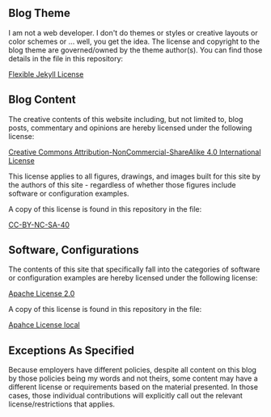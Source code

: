 ## Blog Theme

I am not a web developer. I don't do themes or styles or creative layouts
or color schemes or ... well, you get the idea. The license and copyright
to the blog theme are governed/owned by the theme author(s).  You can
find those details in the file in this repository:

[Flexible Jekyll License](./LICENSE.flexible-jeyll)

## Blog Content

The creative contents of this website including, but not limited to, blog
posts, commentary and opinions are hereby licensed under the following
license:

[Creative Commons Attribution-NonCommercial-ShareAlike 4.0 International License](http://creativecommons.org/licenses/by-nc-sa/4.0/)

This license applies to all figures, drawings, and images built for this
site by the authors of this site - regardless of whether those figures
include software or configuration examples.

A copy of this license is found in this repository in the file:

[CC-BY-NC-SA-40](./CC-BY-NC-SA-40)

## Software, Configurations

The contents of this site that specifically fall into the categories of
software or configuration examples are hereby licensed under the following
license:

[Apache License 2.0](https://www.apache.org/licenses/LICENSE-2.0.txt)

A copy of this license is found in this repository in the file:

[Apahce License local](./Apache-License-2.0)

## Exceptions As Specified

Because employers have different policies, despite all content on this blog
by those policies being my words and not theirs, some content may have a
different license or requirements based on the material presented. In those
cases, those individual contributions will explicitly call out the relevant
license/restrictions that applies.
